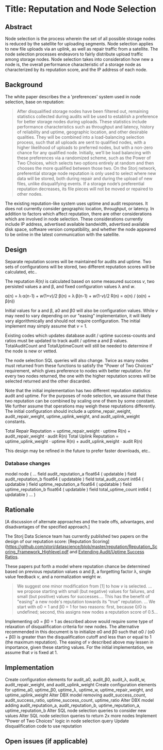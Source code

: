 # Title: Reputation and Node Selection

## Abstract

Node selection is the process wherein the set of all possible storage nodes is reduced by the satellite for uploading segments.  Node selection applies to new file uploads via an uplink, as well as repair traffic from a satellite.  The node selection processes endeavors to fairly distribute upload traffic among storage nodes.  Node selection takes into consideration how new a node is, the overall performance characteristic of a storage node as characterized by its reputation score, and the IP address of each node.

## Background

The white paper describes the a 'preferences' system used in node selection, base on reputation:

> After disqualified storage nodes have been filtered out, remaining statistics collected during audits will be used to establish a preference for better storage nodes during uploads. These statistics include performance characteristics such as throughput and latency, history of reliability and uptime, geographic location, and other desirable qualities. They will be combined into a load-balancing selection process, such that all uploads are sent to qualified nodes, with a higher likelihood of uploads to preferred nodes, but with a non-zero chance for any qualified node.  Initially, we’ll be load balancing with these preferences via a randomized scheme, such as the Power of Two Choices, which selects two options entirely at random and then chooses the more qualified between those two. On the Storj network, preferential storage node reputation is only used to select where new data will be stored, both during repair and during the upload of new files, unlike disqualifying events.  If a storage node’s preferential reputation decreases, its file pieces will not be moved or repaired to other nodes.

The existing reputation-like system uses uptime and audit responses.  It does not currently consider geographic location, throughput, or latency.  In addition to factors which affect reputation, there are other considerations which are involved in node selection.  These considerations currently include IP address, advertised available bandwidth, advertised available disk space, software version compatibility, and whether the node appeared to be online in the latest communication with the satellite.


## Design

Separate reputation scores will be maintained for audits and uptime.  Two sets of configurations will be stored, two different reputation scores will be calculated, etc..  

The reputation _R(n)_ is calculated based on some measured success _v_, two persisted values a and β, and fixed configuration values λ and _w_.  

α(n) = λ·α(n-1) + _w_(1+_v_)/2
β(n) = λ·β(n-1) + _w_(1-_v_)/2
R(n) = α(n) / (α(n) + β(n))

Initial values for a and β, a0 and β0 will also be configuration values.  While _v_ may need to vary depending on our "easing" implementation, it will likely vary algorithmically and should not require configuration.  The initial implement may simply assume that _v_ = 1.

Existing codes which updates database audit / uptime success-counts and ratios must be updated to track audit / uptime a and β values.  TotalAuditCount and TotalUptimeCount will still be needed to determine if the node is new or vetted.

The node selection SQL queries will also change.  Twice as many nodes must returned from these functions to satisfy the "Power of Two Choices" requirement, which gives preference to nodes with better reputation.  For every two nodes returned, the one with the higher reputation scores will be selected returned and the other discarded.

Note that the initial implementation has two different reputation statistics:  audit and uptime.  For the purposes of node selection, we assume that these two reputation can be combined by scaling one of them by some constant.  We further assume that operations may weigh these reputations differently.  The initial configuration should include a uptime_repair_weight, audit_repair_weight, uptime_uplink_weight, and audit_uplink_weight constants.

Total Repair Reputation = uptime_repair_weight · uptime R(n) + audit_repair_weight · audit R(n)
Total Uplink Reputation = uptime_uplink_weight · uptime R(n) + audit_uplink_weight · audit R(n)

This design may be refined in the future to prefer faster downloads, etc..

### Database changes

model node (
...
	field audit_reputation_a   float64   ( updatable )
	field audit_reputation_b   float64   ( updatable )
	field total_audit_count    int64     ( updatable )
	field uptime_reputation_a  float64   ( updatable )
	field uptime_reputation_b  float64   ( updatable )
	field total_uptime_count   int64     ( updatable )
...
)

## Rationale

[A discussion of alternate approaches and the trade offs, advantages, and disadvantages of the specified approach.]

The Storj Data Science team has currently published two papers on the design of our reputation score:
[Reputation Scoring](https://github.com/storj/datascience/blob/master/reputation/Reputation_Scoring_Framework_Highlevel.pdf and [Extending Audit/Uptime Success Ratios](
https://github.com/storj/datascience/blob/master/reputation/extending%20ratios%20to%20reputation/extending%20ratios%20to%20reputation.pdf).  

These papers put forth a model where reputation chance be determined based on previous reputation values α and β, a forgetting factor λ, single value feedback _v_, and a normalization weight _w_.

> We suggest one minor modification from [1] to how _v_ is selected. ... we propose starting with small (but negative) values for failures, and small (but positive) values for successes.... This has the benefit of "easing" a new node's reputation towards its "true" reputation. ... We start with α0 = 1 and β0 = 1 for two reasons:  first, because 0/0 is undefined; second, this assigns new nodes a reputation score of 0.5...

Implementing α0 = β0 = 1 as described above would require some type of relaxation of disqualification criteria for new nodes.  The alternative recommended in this document is to initialize α0 and β0 such that α0 / (α0 + β0) is greater than the disqualification cutoff and less than or equal to 1 (the maximum reputation).  The easing of _v_ described above may lessen in importance, given these starting values.  For the initial implementation, we assume that _v_ is fixed at 1.

## Implementation

Create configuration elements for audit_a0, audit_β0, audit_λ, audit_w, audit_repair_weight, and audit_uplink_weight
Create configuration elements for uptime_a0, uptime_β0, uptime_λ, uptime_w, uptime_repair_weight, and uptime_uplink_weight
Alter DBX model removing audit_success_count, audit_success_ratio, uptime_success_count, uptime_ratio
Alter DBX model adding audit_reputation_a, audit_reputation_b, uptime_reputation_a, uptime_reputation_b
Alter SQL node selection queries to consider new values
Alter SQL node selection queries to return 2x more nodes
Implement "Power of Two Choices" logic in node selection query
Update disqualification code to use reputation


## Open issues (if applicable)

